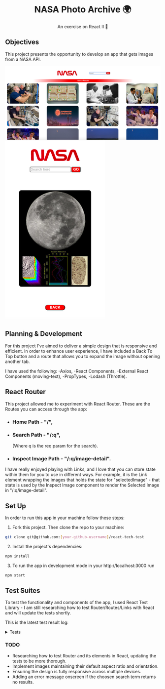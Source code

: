 # <div align="center"> NASA Photo Archive 🌍 </div>

<div align="center">An exercise on React II 🚀</div>

## Objectives

This project presents the opportunity to develop an app that gets images from a NASA API.

![Snapshot](./src/images/snapshot.png)
![Snapshot Mobile](./src/images/snapshot-mobile.png)

## Planning & Development

For this project I've aimed to deliver a simple design that is responsive and efficient. In order to enhance user experience, I have included a Back To Top button and a route that allows you to expand the image without opening another tab.

I have used the following:
-Axios,
-React Components,
-External React Components (moving-text),
-PropTypes,
-Lodash (Throttle).

## React Router

This project allowed me to experiment with React Router. These are the Routes you can access through the app:

- ### Home Path - "/",
- ### Search Path - "/:q",
  (Where q is the req param for the search).
- ### Inspect Image Path - "/:q/image-detail".

I have really enjoyed playing with Links, and I love that you can store state within them for you to use in different ways. For example, it is the Link element wrapping the images that holds the state for "selectedImage" - that state is used by the Inspect Image component to render the Selected Image in "/:q/image-detail".

## Set Up

In order to run this app in your machine follow these steps:

1. Fork this project. Then clone the repo to your machine:

```bash
git clone git@github.com:[your-github-username]/react-tech-test
```

2. Install the project's dependencies:

```bash
npm install
```

3. To run the app in development mode in your http://localhost:3000 run

```bash
npm start
```

## Test Suites

To test the functionality and components of the app, I used React Test Library - I am still researching how to test Router/Routes/Links with React and will update the tests shortly.

This is the latest test result log:

<details>
<summary>Tests</summary>

![Tests](./src/images/test.png)

</details>

### TODO

- Researching how to test Router and its elements in React, updating the tests to be more thorough.
- Implement images maintaining their default aspect ratio and orientation.
- Ensuring the design is fully responsive across multiple devices.
- Adding an error message onscreen if the choosen search term returns no results.
